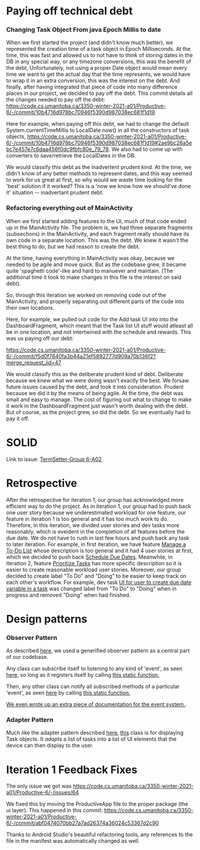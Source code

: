# Paying off technical debt

### Changing Task Object From java Epoch Millis to date

When we first started the project (and didn't know much better), we represented the creation time of a task object in Epoch Milliseconds. At the time, this was fast and allowed us to not have to think of storing dates in the DB in any special way, or any timezone conversions, this was the benefit of the debt, Unfortunately, not using a proper Date object would mean every time we want to get the actual day that the time represents, we would have to wrap it in an extra conversion, this was the interest on the debt. And finally, after having integrated that piece of code into many difference places in our project, we decided to pay off the debt. This commit details all the changes needed to pay off the debt: https://code.cs.umanitoba.ca/3350-winter-2021-a01/Productive-6/-/commit/10b4716d978bc70946f5390d987038ec681f1d19.

Here for example, when paying off this debt, we had to change the default System.currentTimeMillis to LocalDate.now() in all the constructors of task objects, https://code.cs.umanitoba.ca/3350-winter-2021-a01/Productive-6/-/commit/10b4716d978bc70946f5390d987038ec681f1d19#2ae9bc26a5ebc7e457e7c6daa456f0dc9fbfc80e_79_78. 
We also had to come up with converters to save/retrieve the LocalDates in the DB.

We would classify this debt as the inadvertent prudent kind. At the time, we didn't know of any better methods to represent dates, and this way seemed to work for us great at first, so why would we waste time looking for the 'best' solution if it worked? This is a 'now we know how we should've done it' situation -- inadvertant prudent debt.

### Refactoring everything out of MainActivity

When we first started adding features to the UI, much of that code ended up in the MainActivity file. The problem is, we had three separate fragments (subsections) in the MainActivity, and each fragment really should have its own code in a separate location. This was the debt. We knew it wasn't the best thing to do, but we had reason to create the debt.

At the time, having everything in MainActivity was okay, because we needed to be agile and move quick. But as the codebase grew, it became quite 'spaghetti code'-like and hard to manuever and maintain. (The additional time it took to make changes in this file is the interest on said debt).

So, through this iteration we worked on removing code out of the MainActivity, and properly separating out different parts of the code into their own locations.

Here, for example, we pulled out code for the Add task UI into into the DashboardFragment, which meant that the Task list UI stuff would atleast all be in one location, and not intertwined with the schedule and rewards. This was us paying off our debt:

https://code.cs.umanitoba.ca/3350-winter-2021-a01/Productive-6/-/commit/f5d0f7840fa3b44a21ef5892777d909a70b136f2?merge_request_iid=47

We would classify this as the deliberate prudent kind of debt. Deliberate because we knew what we were doing wasn't exactly the best. We forsaw future issues caused by the debt, and took it into consideration. Prudent because we did it by the means of being agile. At the time, the debt was small and easy to manage. The cost of figuring out what to change to make it work in the DashboardFragment just wasn't worth dealing with the debt. But of course, as the project grew, so did the debt. So we eventually had to pay it off.

# SOLID
Link to issue: [TermSetter-Group 6-A02](https://code.cs.umanitoba.ca/3350-winter-2021-a02/group-6/aurora-but-better-a02-group-6/-/issues/33)

# Retrospective
After the retrospective for iteration 1, our group has acknowledged more efficient way to do the project. As in iteration 1, our group had to push back one user story because we underestimated workload for one feature, our feature in iteration 1 is too general and it has too much work to do. Therefore, in this iteration, we divided user stories and dev tasks more reasonably, which is eveident in the completion of all features before the due date. We do not have to rush in last few hours and push back any task to later iteration. For example, in first iteration, we have feature [Manage a To-Do List](#1) whose description is too general and it had 4 user stories at first, which we decided to push back [Schedule Due Dates](#19). Meanwhile, in iteration 2, feature [Prioritize Tasks](#4) has more specific description so it is easier to create reasonable workload user stories. Moreover, our group decided to create label "To Do" and "Doing" to be easier to keep track on each other's workflow. For example, dev task [UI for user to create due date variable in a task](#42) was changed label from "To Do" to "Doing" when in progress and removed "Doing" when had finished.

# Design patterns

### Observer Pattern
As described [here](https://refactoring.guru/design-patterns/observer), we used a generified observer pattern as a central part of our codebase.

Any class can subscribe itself to listening to any kind of 'event', as seen [here](https://code.cs.umanitoba.ca/3350-winter-2021-a01/Productive-6/-/blob/develop/app/src/main/java/com/productive6/productive/logic/rewards/impl/RewardManager.java#L149), so long as it registers itself by calling [this static function.](https://code.cs.umanitoba.ca/3350-winter-2021-a01/Productive-6/-/blob/develop/app/src/main/java/com/productive6/productive/logic/event/EventDispatch.java#L36)

Then, any other class can notify all subscribed methods of a particular 'event', as seen [here](https://code.cs.umanitoba.ca/3350-winter-2021-a01/Productive-6/-/blob/develop/app/src/main/java/com/productive6/productive/logic/rewards/impl/RewardManager.java#L175) by calling [this static function.](https://code.cs.umanitoba.ca/3350-winter-2021-a01/Productive-6/-/blob/develop/app/src/main/java/com/productive6/productive/logic/event/EventDispatch.java#L73) 

[We even wrote up an extra piece of documentation for the event system.](https://code.cs.umanitoba.ca/3350-winter-2021-a01/Productive-6/-/blob/develop/EventSystem.md).

### Adapter Pattern

Much like the adapter pattern described [here](https://refactoring.guru/design-patterns/adapter), [this](https://code.cs.umanitoba.ca/3350-winter-2021-a01/Productive-6/-/blob/develop/app/src/main/java/com/productive6/productive/ui/dashboard/TaskAdapter.java) class is for displaying Task objects. It _adapts_ a list of tasks into a list of UI elements that the device can then display to the user.


# Iteration 1 Feedback Fixes

The only issue we got was https://code.cs.umanitoba.ca/3350-winter-2021-a01/Productive-6/-/issues/64

We fixed this by moving the ProductiveApp file to the proper package (the ui layer).
This happened in this commit: https://code.cs.umanitoba.ca/3350-winter-2021-a01/Productive-6/-/commit/abf0474070bb27a7ad26374a36024c53367d2c90

Thanks to Android Studio's beautiful refactoring tools, any references to the file in the manifest was automatically changed as well.